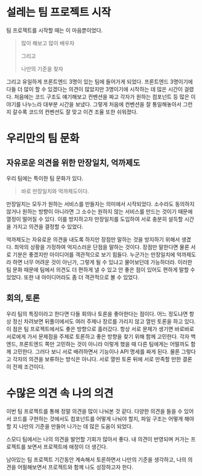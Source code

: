 # 설레는 팀 프로젝트 시작

팀 프로젝트를 시작할 때는 이 마음뿐이었다.

> 많이 해보고 많이 배우자
>
> 그리고
>
> 나만의 기준을 찾자

그리고 유일하게 프론트엔드 3명이 있는 팀에 들어가게 되었다.
프론트엔드 3명이기에 다들 더 많이 할 수 있겠다는 의견이 많았지만 3명이기에 시작하는 데 많은 시간이 걸렸다.
처음에는 코드 구조도 얘기해보고 컨벤션을 짜고 각자가 원하는 컴포넌트 등 많은 이야기를 나누느라 대부분 시간을 보냈다. 그렇게 처음에 컨벤션을 잘 통일해놓아서 그런지 갈수록 코드의 컨벤션도 잘 맞고 이견 조율 또한 쉬워졌다.

# 우리만의 팀 문화

## 자유로운 의견을 위한 만장일치, 억까제도

우리 팀에는 특이한 팀 문화가 있다.

> 바로 만장일치와 억까제도이다.

만장일치는 모두가 원하는 서비스를 만들자는 의미에서 시작되었다. 소수라도 동의하지 않거나 원하는 방향이 아니라면 그 소수는 원하지 않는 서비스를 만드는 것이기 때문에 열정이 떨어질 수 있다. 이를 방지하고자 만장일치를 도입하여 서로 충분히 설득할 시간을 가지고 의견을 결정할 수 있었다.

억까제도는 자유로운 의견을 내도록 하지만 장점만 말하는 것을 방지하기 위해서 생겼다. 최악의 상황을 가정하여 억지스러운 단점을 말하는 것이다.
장점만 말한다면 물론 서로 기분은 좋겠지만 아이디어를 객관적으로 보기 힘들다.
누군가는 만장일치에 억까제도라 하면 너무 어려운 것이 아닌가, 그렇게 될 수 있냐고 물어보던데 가능하더라.
이러한 팀 문화 때문에 팀에서 의견도 더 편하게 낼 수 있고 안 좋은 점이 있어도 편하게 말할 수 있었다. 또한 내 아이디어라도 좀 더 객관적으로 볼 수 있었다.

## 회의, 토론

우리 팀의 특징이라고 한다면 다들 회의나 토론을 좋아한다는 점이다. 어느 정도냐면 항상 정신 차려보면 뒤풀이에서도 여러 주제나 장르를 가리지 않고 열띤 토론을 하고 있다. 이 점은 팀 프로젝트에서도 좋은 방향으로 흘러갔다. 항상 서로 문제가 생기면 바로바로 서로에게 가서 문제점을 주제로 토론하고 좋은 방향을 찾기 위해 함께 고민한다. 각자 백엔드, 프론트엔드 쪽만 고민하는 것이 아니라 이렇게 했을 때 다른 팀에게는 어떨까도 함께 고민한다. 그러다 보니 서로 배려하면서 기능이나 API 명세를 짜게 된다.
물론 그렇다고 각자의 의견을 보류하는 방식은 아니다.
서로 열띤 토론 뒤에 서로 만족할 만한 결론이 전제 조건이다.

# 수많은 의견 속 나의 의견

이번 팀 프로젝트를 통해 정말 의견을 많이 나눠본 것 같다. 다양한 의견을 들을 수 있어서 코드를 구현하는 것에서도 컴포넌트를 어떻게 나눠야 할지, 파일 구조는 어떻게 해야 할 지 나만의 기준을 만들어 나가는 데 많은 도움이 되었다.

스모디 팀에서는 나의 의견을 발언할 기회가 많아서 좋다. 내 의견이 반영되며 커가는 프로젝트를 보면서 프로젝트에 애정이 더 생긴다.

남아있는 팀 프로젝트 기간동안 계속해서 토론하면서 나만의 기준을 생각하고, 나의 의견을 어필해보면서 프로젝트와 함께 나도 성장하고자 한다.
